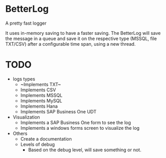 # BetterLog
A pretty fast logger

It uses in-memory saving to have a faster saving.
The BetterLog will save the message in a queue and save it on the respective type (MSSQL, file TXT/CSV) after a configurable time span, using a new thread. 


# TODO

 * logs types
   * ~Implements TXT~
   * Implements CSV
   * Implements MSSQL
   * Implements MySQL
   * Implements Hana 
   * Implements SAP Business One UDT
 * Visualization
   * Implements a SAP Business One form to see the log    
   * Implements a windows forms screen to visualize the log
 * Others
   * Create a documentation
   * Levels of debug
     * Based on the debug level, will save something or not.

